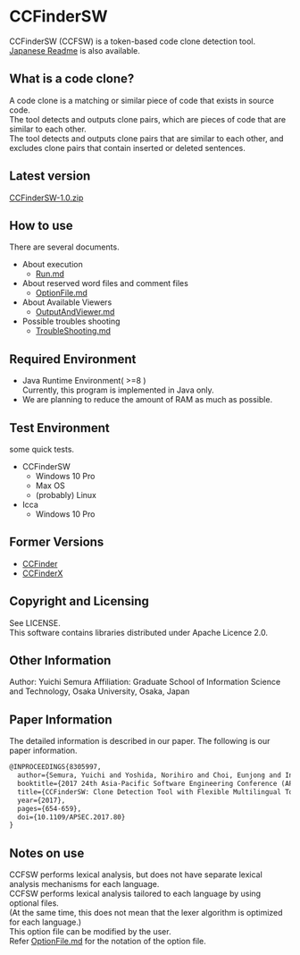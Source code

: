 # CCFinderSW

CCFinderSW (CCFSW) is a token-based code clone detection tool.
[Japanese Readme](READMEJP.md) is also available.

## What is a code clone?

A code clone is a matching or similar piece of code that exists in source code.  
The tool detects and outputs clone pairs, which are pieces of code that are similar to each other.  
The tool detects and outputs clone pairs that are similar to each other, and excludes clone pairs that contain inserted or deleted sentences.

## Latest version

[CCFinderSW-1.0.zip](build/distributions/CCFinderSW-1.0.zip)

## How to use

There are several documents.

- About execution
  - [Run.md](Usage/Run.md)
- About reserved word files and comment files
  - [OptionFile.md](Usage/OptionFile.md)
- About Available Viewers
  - [OutputAndViewer.md](Usage/OutputAndViewer.md)
- Possible troubles shooting
  - [TroubleShooting.md](Usage/TroubleShooting.md)

## Required Environment

- Java Runtime Environment( >=8 )  
  Currently, this program is implemented in Java only.
- We are planning to reduce the amount of RAM as much as possible.

## Test Environment

some quick tests.

- CCFinderSW
  - Windows 10 Pro
  - Max OS
  - (probably) Linux
- Icca
  - Windows 10 Pro

## Former Versions

- [CCFinder](http://sel.ist.osaka-u.ac.jp/cdtools/ccfinder-e.html)
- [CCFinderX](http://www.ccfinder.net/ccfinderxos.html)

## Copyright and Licensing

See LICENSE.  
This software contains libraries distributed under Apache Licence 2.0.

## Other Information

Author: Yuichi Semura
Affiliation: Graduate School of Information Science and Technology, Osaka University, Osaka, Japan

## Paper Information

The detailed information is described in our paper. The following is our paper information.

```tex
@INPROCEEDINGS{8305997,
  author={Semura, Yuichi and Yoshida, Norihiro and Choi, Eunjong and Inoue, Katsuro},
  booktitle={2017 24th Asia-Pacific Software Engineering Conference (APSEC)},
  title={CCFinderSW: Clone Detection Tool with Flexible Multilingual Tokenization},
  year={2017},
  pages={654-659},
  doi={10.1109/APSEC.2017.80}
}
```

## Notes on use

CCFSW performs lexical analysis, but does not have separate lexical analysis mechanisms for each language.  
CCFSW performs lexical analysis tailored to each language by using optional files.  
(At the same time, this does not mean that the lexer algorithm is optimized for each language.)  
This option file can be modified by the user.  
Refer [OptionFile.md](Usage/OptionFile.md) for the notation of the option file.

